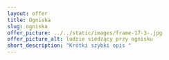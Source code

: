 ```yaml
---
layout: offer
title: Ogniska
slug: ogniska
offer_picture: ../../static/images/frame-17-3-.jpg
offer_picture_alt: ludzie siedzący przy ognisku
short_description: "Krótki szybki opis "
---
```

